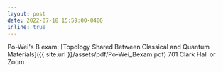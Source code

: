 ```yaml
---
layout: post
date: 2022-07-18 15:59:00-0400
inline: true
---
```


Po-Wei's B exam: [Topology Shared Between Classical and Quantum Materials]({{ site.url }}/assets/pdf/Po-Wei_Bexam.pdf) 701 Clark Hall or Zoom
